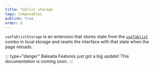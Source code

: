 ```yaml
---
title: Tablist storage
tags: Composables
publish: true
order: 0
---
```


`useTablistStorage` is an extension that stores state from the [`useTablist`](/docs/features/interfaces/tablist) combo in local storage and resets the interface with that state when the page reloads.

::: type="danger"
Baleada Features just got a big update! This documentation is coming soon.
:::
